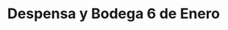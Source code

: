 ---
title: "Despensa y Bodega 6 de Enero"
url: /capiata/despensa-y-bodega-6-de-enero/
shop: comodidad
---